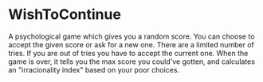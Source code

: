 # WishToContinue
A psychological game which gives you a random score. You can choose to accept the given score or ask for a new one. There are a limited number of tries. If you are out of tries you have to accept the current one. When the game is over, it tells you the max score you could've gotten, and calculates an "irracionality index" based on your poor choices.
